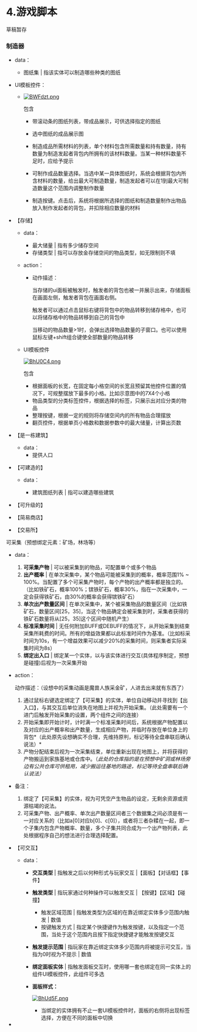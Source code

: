 # 4.游戏脚本





草稿暂存



### 制造器

- data：

  - 图纸集 | 指该实体可以制造哪些种类的图纸

- UI模板控件：

  - [![BWFdzt.png](https://s1.ax1x.com/2020/11/05/BWFdzt.png)](https://imgchr.com/i/BWFdzt)

    包含

    - 带滚动条的图纸列表，带成品展示，可供选择指定的图纸

    - 选中图纸的成品展示图

    - 制造成品所需材料的列表，单个材料包含所需数量和持有数量，持有数量为制造发起者背包内所拥有的该材料数量。当某一种材料数量不足时，应给予提示

    - 可制作成品数量选择。当选中某一具体图纸时，系统会根据背包内所含材料的数量，给出最大可制造数量，制造发起者可以在1到最大可制造数量这个范围内调整制作数量

    - 制造按键。点击后，系统将根据所选择的图纸和制造数量制作出物品放入制作发起者的背包，并扣除相应数量的材料

      


- 【存储】

  - data： 

    - 最大储量 | 指有多少储存空间
    - 存储类型 | 指可以存放金存储空间的物品类型，如无限制则不填

  - action：

    - 动作描述：

      当存储的ui面板被触发时，触发者的背包也被一并展示出来，存储面板在画面左侧，触发者背包在画面右侧。

      触发者可以通过点击鼠标右键将背包中的物品转移到储存格中，也可以将储存格中的物品转移到自己的背包中

      当移动的物品数量>1时，会弹出选择物品数量的子窗口。也可以使用鼠标左键+shift组合键使全部数量的物品转移

      

  - UI模板控件

    [![BhU0C4.png](https://s1.ax1x.com/2020/11/06/BhU0C4.png)](https://imgchr.com/i/BhU0C4)

    包含

    - 根据面板的长宽，在固定每小格空间的长宽且预留其他控件位置的情况下，可规整摆放下最多的小格。比如示意图中的7X4个小格
    - 物品类型的分类标签控件，根据选择的标签，只展示出对应分类的物品
    - 整理按键，根据一定的规则将存储空间内的所有物品合理摆放
    - 翻页控件，根据单页小格数和数据参数中的最大储量，计算出页数



- 【是一栋建筑】
  - data：
    - 提供人口



- 【可建造的】

  - data：

    - 建筑图纸列表 | 指可以建造哪些建筑

      

- 【可升级的】

- 【简易商店】

- 【交易所】

 可采集（预想绑定元素：矿场，林场等）

- data：

  1. **可采集产物** | 可以被采集到的物品，可配置单个或多个物品
  2. **出产概率** | 在单次采集中，某个物品可能被采集到的概率，概率范围1% ~ 100%。当配置了多个可采集产物时，每个产物的出产概率都是独立的。（比如铁矿石，概率100%；镔铁矿石，概率30%，指在一次采集中，一定会获得铁矿石，由30%的概率会获得镔铁矿石）
  3. **单次出产数量区间** | 在单次采集中，某个被采集物品的数量区间（比如铁矿石，数量区间[25，35]，当这个物品确定会被采集到时，采集者获得的铁矿石数量将从[25，35]这个区间中随机产生）
  4. **标准采集时间** | 无任何附加BUFF或DEBUFF的情况下，从开始采集到结束采集所耗费的时间。所有的增益效果都以此标准时间作为基准。（比如标采时间为10s，有一个增益效果可以减少20%的采集时间，则采集者实际采集时间为8s）
  5. **绑定出入口** | 绑定某一个实体，以与该实体进行交互(具体程序制定，预想是碰撞)后视为一次采集开始

- action：

  动作描述：（设想中的采集动画是魔兽人族采金矿，人进去出来就有东西了）

  1. 通过鼠标右键选定绑定了【可采集】的实体，单位自动移动并寻找到【出入口】，与其交互后单位消失在地图上并视为开始采集。（此处需要有一个进门后触发开始采集的设置，两个组件之间的连接）
  2. 开始采集即开始计时，计时满一个标准采集时间后，系统根据产物配置以及对应的出产概率和出产数量，生成相应产物，并临时存放在单位身上的背包*（此处原先设想确实不合理，先维持原判，标记等待全盘串联后确认说法）*
  3. 产物分配结束后视为一次采集结束，单位重新出现在地图上，并将获得的产物搬运到家族基地或仓库中。（*此处的仓库指的是在预想中矿洞或林场旁边有公共仓库可供租用，减少搬运往基地的路途，标记等待全盘串联后确认说法）*

- 备注：

  1. 绑定了【可采集】的实体，视为可凭空产生物品的设定，无剩余资源或资源枯竭的说法。
  2. 可采集产物、出产概率、单次出产数量区间者三个数据集之间必须是有一一对应关系的（比如a[0]对应b[0]、c[0]），或者将三者杂糅在一起，即一个子集内包含产物概率、数量，多个子集共同合成为一个出产物列表，此处根据程序自己的想法进行合理选择配置。



- 【可交互】

  - data：

    - **交互类型** | 指触发之后以何种形式与玩家交互 |【面板】【对话框】【事件】

    - **触发类型** | 指玩家通过何种操作可以触发交互 | 【按键】【区域】【碰撞】

      - 触发区域范围 | 指触发类型为区域的在靠近绑定实体多少范围内触发 | 数值
      - 按键触发方式 | 指定某个快捷键作为触发按键，以及指定一个范围，当处于这个范围内且按下指定快捷键才能触发按键交互

    - **触发提示范围** | 指玩家在靠近绑定实体多少范围内将被提示可交互，当指为0时视为不提示 | 数值

    - **绑定面板实体** | 指触发面板交互时，使用哪一套也绑定在同一实体上的组件UI模板控件，此组件可多选

    - **面板样式：**

      [![BhUd5F.png](https://s1.ax1x.com/2020/11/06/BhUd5F.png)](https://imgchr.com/i/BhUd5F)

      - 当绑定的实体拥有不止一套UI模板控件时，面板的右侧将出现标签选择，方便在不同的面板中切换



- 

